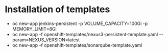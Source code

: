 # Installation of templates
- oc new-app jenkins-persistent -p VOLUME_CAPACITY=100Gi -p MEMORY_LIMIT=8Gi
- oc new-app -f openshift-templates/nexus3-persistent-template.yaml --param=NEXUS_VERSION=latest
- oc new-app -f openshift-templates/sonarqube-template.yaml
